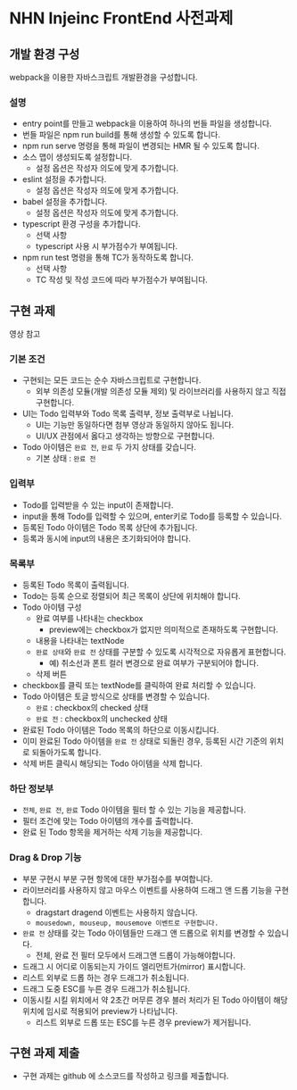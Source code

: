 # NHN Injeinc FrontEnd 사전과제

## 개발 환경 구성

webpack을 이용한 자바스크립트 개발환경을 구성합니다.

### 설명

- entry point를 만들고 webpack을 이용하여 하나의 번들 파일을 생성합니다.
- 번들 파일은 npm run build를 통해 생성할 수 있도록 합니다.
- npm run serve 명령을 통해 파일이 변경되는 HMR 될 수 있도록 합니다.
- 소스 맵이 생성되도록 설정합니다.
  - 설정 옵션은 작성자 의도에 맞게 추가합니다.
- eslint 설정을 추가합니다.
  - 설정 옵션은 작성자 의도에 맞게 추가합니다.
- babel 설정을 추가합니다.
  - 설정 옵션은 작성자 의도에 맞게 추가합니다.
- typescript 환경 구성을 추가합니다.
  - 선택 사항
  - typescript 사용 시 부가점수가 부여됩니다.
- npm run test 명령을 통해 TC가 동작하도록 합니다.
  - 선택 사항
  - TC 작성 및 작성 코드에 따라 부가점수가 부여됩니다.

## 구현 과제

영상 참고

### 기본 조건

- 구현되는 모든 코드는 순수 자바스크립트로 구현합니다.
  - 외부 의존성 모듈(개발 의존성 모듈 제외) 및 라이브러리를 사용하지 않고 직접 구현합니다.
- UI는 Todo 입력부와 Todo 목록 출력부, 정보 출력부로 나뉩니다.
  - UI는 기능만 동일하다면 첨부 영상과 동일하지 않아도 됩니다.
  - UI/UX 관점에서 옳다고 생각하는 방향으로 구현합니다.
- Todo 아이템은 `완료 전`, `완료` 두 가지 상태를 갖습니다.
  - 기본 상태 : `완료 전`

### 입력부

- Todo를 입력받을 수 있는 input이 존재합니다.
- input을 통해 Todo를 입력할 수 있으며, enter키로 Todo를 등록할 수 있습니다.
- 등록된 Todo 아이템은 Todo 목록 상단에 추가됩니다.
- 등록과 동시에 input의 내용은 초기화되어야 합니다.

### 목록부

- 등록된 Todo 목록이 출력됩니다.
- Todo는 등록 순으로 정렬되어 최근 목록이 상단에 위치해야 합니다.
- Todo 아이템 구성
  - 완료 여부를 나타내는 checkbox
    - preview에는 checkbox가 없지만 의미적으로 존재하도록 구현합니다.
  - 내용을 나타내는 textNode
  - `완료 상태`와 `완료 전` 상태를 구분할 수 있도록 시각적으로 자유롭게 표현합니다.
    - 예) 취소선과 폰트 컬러 변경으로 완료 여부가 구분되어야 합니다.
  - 삭제 버튼
- checkbox를 클릭 또는 textNode를 클릭하여 완료 처리할 수 있습니다.
- Todo 아이템은 토글 방식으로 상태를 변경할 수 있습니다.
  - `완료` : checkbox의 checked 상태
  - `완료 전` : checkbox의 unchecked 상태
- 완료된 Todo 아이템은 Todo 목록의 하단으로 이동시킵니다.
- 이미 완료된 Todo 아이템을 `완료 전` 상태로 되돌린 경우, 등록된 시간 기준의 위치로 되돌아가도록 합니다.
- 삭제 버튼 클릭시 해당되는 Todo 아이템을 삭제 합니다.

### 하단 정보부

- `전체`, `완료 전`, `완료` Todo 아이템을 필터 할 수 있는 기능을 제공합니다.
- 필터 조건에 맞는 Todo 아이템의 개수를 출력합니다.
- 완료 된 Todo 항목을 제거하는 삭제 기능을 제공합니다.

### Drag & Drop 기능

- 부분 구현시 부분 구현 항목에 대한 부가점수를 부여합니다.
- 라이브러리를 사용하지 않고 마우스 이벤트를 사용하여 드래그 앤 드롭 기능을 구현합니다.
  - dragstart dragend 이벤트는 사용하지 않습니다.
  - `mousedown, mouseup, mousemove 이벤트로 구현합니다.`
- `완료 전` 상태를 갖는 Todo 아이템들만 드래그 앤 드롭으로 위치를 변경할 수 있습니다.
  - 전체, 완료 전 필터 모두에서 드래그앤 드롭이 가능해야합니다.
- 드래그 시 어디로 이동되는지 가이드 엘리먼트가(mirror) 표시합니다.
- 리스트 외부로 드롭 하는 경우 드래그가 취소됩니다.
- 드래그 도중 ESC를 누른 경우 드래그가 취소됩니다.
- 이동시킬 시킬 위치에서 약 2초간 머무른 경우 블러 처리가 된 Todo 아이템이 해당 위치에 임시로 적용되어 preview가 나타납니다.
  - 리스트 외부로 드롭 또는 ESC를 누른 경우 preview가 제거됩니다.

## 구현 과제 제출

- 구현 과제는 github 에 소스코드를 작성하고 링크를 제출합니다.
